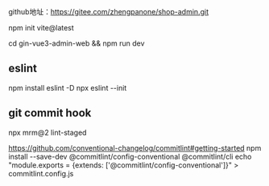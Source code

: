 github地址：https://gitee.com/zhengpanone/shop-admin.git

npm init vite@latest

cd gin-vue3-admin-web && npm run dev

## eslint

npm install eslint -D
npx eslint --init

## git commit hook

npx mrm@2 lint-staged

https://github.com/conventional-changelog/commitlint#getting-started
npm install --save-dev @commitlint/config-conventional @commitlint/cli
echo "module.exports = {extends: ['@commitlint/config-conventional']}" > commitlint.config.js
